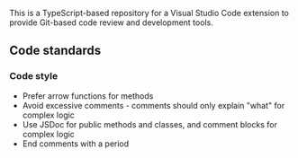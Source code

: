 This is a TypeScript-based repository for a Visual Studio Code extension to provide Git-based code review and development tools.

## Code standards

### Code style

- Prefer arrow functions for methods
- Avoid excessive comments - comments should only explain "what" for complex logic
- Use JSDoc for public methods and classes, and comment blocks for complex logic
- End comments with a period
